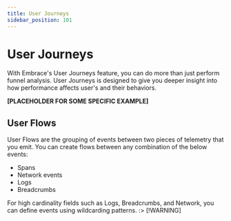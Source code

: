 ```yaml
---
title: User Journeys
sidebar_position: 101
---
```


# User Journeys

With Embrace's User Journeys feature, you can do more than just perform funnel analysis. User Journeys is designed to give you deeper insight into how performance affects user's and their behaviors.

**[PLACEHOLDER FOR SOME SPECIFIC EXAMPLE]**

## User Flows

User Flows are the grouping of events between two pieces of telemetry that you emit. You can create flows between any combination of the below events:

- Spans
- Network events
- Logs
- Breadcrumbs

For high cardinality fields such as Logs, Breadcrumbs, and Network, you can define events using wildcarding patterns. :> [!WARNING]

